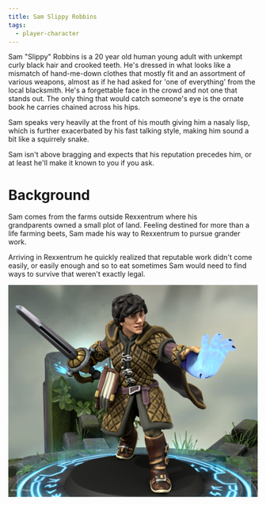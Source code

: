 ```yaml
---
title: Sam Slippy Robbins
tags:
  - player-character
---
```


Sam "Slippy" Robbins is a 20 year old human young adult with unkempt curly black hair and crooked teeth. He's dressed in what looks like a mismatch of hand-me-down clothes that mostly fit and an assortment of various weapons, almost as if he had asked for 'one of everything' from the local blacksmith. He's a forgettable face in the crowd and not one that stands out. The only thing that would catch someone's eye is the ornate book he carries chained across his hips.

Sam speaks very heavily at the front of his mouth giving him a nasaly lisp, which is further exacerbated by his fast talking style, making him sound a bit like a squirrely snake.

Sam isn't above bragging and expects that his reputation precedes him, or at least he'll make it known to you if you ask.

# Background

Sam comes from the farms outside Rexxentrum where his grandparents owned a small plot of land. Feeling destined for more than a life farming beets, Sam made his way to Rexxentrum to pursue grander work.

Arriving in Rexxentrum he quickly realized that reputable work didn't come easily, or easily enough and so to eat sometimes Sam would need to find ways to survive that weren't exactly legal.

![](assets/sam-robbins.png)